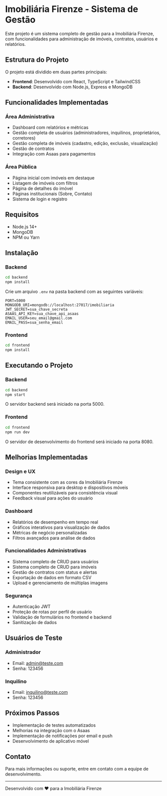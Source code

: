 # Imobiliária Firenze - Sistema de Gestão

Este projeto é um sistema completo de gestão para a Imobiliária Firenze, com funcionalidades para administração de imóveis, contratos, usuários e relatórios.

## Estrutura do Projeto

O projeto está dividido em duas partes principais:

- **Frontend**: Desenvolvido com React, TypeScript e TailwindCSS
- **Backend**: Desenvolvido com Node.js, Express e MongoDB

## Funcionalidades Implementadas

### Área Administrativa
- Dashboard com relatórios e métricas
- Gestão completa de usuários (administradores, inquilinos, proprietários, corretores)
- Gestão completa de imóveis (cadastro, edição, exclusão, visualização)
- Gestão de contratos
- Integração com Asaas para pagamentos

### Área Pública
- Página inicial com imóveis em destaque
- Listagem de imóveis com filtros
- Página de detalhes do imóvel
- Páginas institucionais (Sobre, Contato)
- Sistema de login e registro

## Requisitos

- Node.js 14+
- MongoDB
- NPM ou Yarn

## Instalação

### Backend

```bash
cd backend
npm install
```

Crie um arquivo `.env` na pasta backend com as seguintes variáveis:

```
PORT=5000
MONGODB_URI=mongodb://localhost:27017/imobiliaria
JWT_SECRET=sua_chave_secreta
ASAAS_API_KEY=sua_chave_api_asaas
EMAIL_USER=seu_email@gmail.com
EMAIL_PASS=sua_senha_email
```

### Frontend

```bash
cd frontend
npm install
```

## Executando o Projeto

### Backend

```bash
cd backend
npm start
```

O servidor backend será iniciado na porta 5000.

### Frontend

```bash
cd frontend
npm run dev
```

O servidor de desenvolvimento do frontend será iniciado na porta 8080.

## Melhorias Implementadas

### Design e UX
- Tema consistente com as cores da Imobiliária Firenze
- Interface responsiva para desktop e dispositivos móveis
- Componentes reutilizáveis para consistência visual
- Feedback visual para ações do usuário

### Dashboard
- Relatórios de desempenho em tempo real
- Gráficos interativos para visualização de dados
- Métricas de negócio personalizadas
- Filtros avançados para análise de dados

### Funcionalidades Administrativas
- Sistema completo de CRUD para usuários
- Sistema completo de CRUD para imóveis
- Gestão de contratos com status e alertas
- Exportação de dados em formato CSV
- Upload e gerenciamento de múltiplas imagens

### Segurança
- Autenticação JWT
- Proteção de rotas por perfil de usuário
- Validação de formulários no frontend e backend
- Sanitização de dados

## Usuários de Teste

### Administrador
- Email: admin@teste.com
- Senha: 123456

### Inquilino
- Email: inquilino@teste.com
- Senha: 123456

## Próximos Passos

- Implementação de testes automatizados
- Melhorias na integração com o Asaas
- Implementação de notificações por email e push
- Desenvolvimento de aplicativo móvel

## Contato

Para mais informações ou suporte, entre em contato com a equipe de desenvolvimento.

---

Desenvolvido com ❤️ para a Imobiliária Firenze

